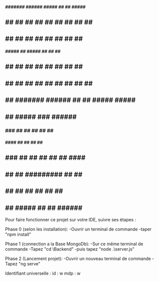 ﻿#####    #######  ######  #####    ##   ##   #####  #######
##   ##  ##      ##    ## ##   ##  ##   ##    ##     ##   
##   ##  ##      ##       ##   ##  ##   ##    ##     ##  
#####    #####   ##       #####    ##   ##    ##     ##  
##  ##   ##      ##       ##  ##   ##   ##    ##     ##  
##   ##  ##      ##    ## ##   ##  ##   ##    ##     ##  
##    ## #######  ######  ##    ##  #####    #####    ##  

##     ##  #####     ###      ######   ########
###   ###   ##      ## ##    ##    ##  ## 
#### ####   ##     ##   ##   ##        ## 
## ### ##   ##    ##     ##  ##  ####  ######  
##     ##   ##    #########  ##    ##  ##   
##     ##   ##    ##     ##  ##    ##  ##   
##     ##  #####  ##     ##   ######   ########


Pour faire fonctionner ce projet sur votre IDE, suivre ses étapes :

Phase 0 (selon les installation):
-Ouvrir un terminal de commande
-taper "npm install"

Phase 1 (connection a la Base MongoDb):
-Sur ce même terminal de commande
-Tapez "cd \Backend\"
-puis tapez "node .\server.js"

Phase 2 (Lancement projet):
-Ouvrir un nouveau terminal de commande
-Tapez "ng serve"


Identifiant universelle : 
id : w
mdp : w

